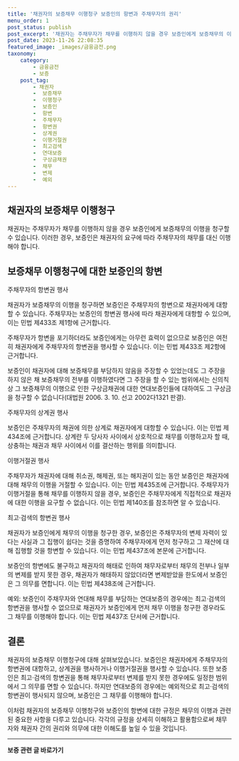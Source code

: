 ```yaml
---
title: '채권자의 보증채무 이행청구 보증인의 항변과 주채무자의 권리'
menu_order: 1
post_status: publish
post_excerpt: '채권자는 주채무자가 채무를 이행하지 않을 경우 보증인에게 보증채무의 이행을 청구할 수 있습니다. 이러한 경우, 보증인은 채권자의 요구에 따라 주채무자의 채무를 대신 이행해야 합니다.'
post_date: 2023-11-26 22:08:35
featured_image: _images/금융금전.png
taxonomy:
    category:
        - 금융금전
        - 보증
    post_tag:
        - 채권자
        -  보증채무
        -  이행청구
        -  보증인
        -  항변
        -  주채무자
        -  항변권
        -  상계권
        -  이행거절권
        -  최고검색
        -  연대보증
        -  구상금채권
        -  채무
        -  변제
        -  예외
---
```



## 채권자의 보증채무 이행청구

채권자는 주채무자가 채무를 이행하지 않을 경우 보증인에게 보증채무의 이행을 청구할 수 있습니다. 이러한 경우, 보증인은 채권자의 요구에 따라 주채무자의 채무를 대신 이행해야 합니다.

## 보증채무 이행청구에 대한 보증인의 항변

주채무자의 항변권 행사

채권자가 보증채무의 이행을 청구하면 보증인은 주채무자의 항변으로 채권자에게 대항할 수 있습니다. 주채무자는 보증인의 항변권 행사에 따라 채권자에게 대항할 수 있으며, 이는 민법 제433조 제1항에 근거합니다.

주채무자가 항변을 포기하더라도 보증인에게는 아무런 효력이 없으므로 보증인은 여전히 채권자에게 주채무자의 항변권을 행사할 수 있습니다. 이는 민법 제433조 제2항에 근거합니다.

보증인이 채권자에 대해 보증채무를 부담하지 않음을 주장할 수 있었는데도 그 주장을 하지 않은 채 보증채무의 전부를 이행하였다면 그 주장을 할 수 있는 범위에서는 신의칙상 그 보증채무의 이행으로 인한 구상금채권에 대한 연대보증인들에 대하여도 그 구상금을 청구할 수 없습니다(대법원 2006. 3. 10. 선고 2002다1321 판결).

주채무자의 상계권 행사

보증인은 주채무자의 채권에 의한 상계로 채권자에게 대항할 수 있습니다. 이는 민법 제434조에 근거합니다. 상계란 두 당사자 사이에서 상호적으로 채무를 이행하고자 할 때, 상충하는 채권과 채무 사이에서 이를 결산하는 행위를 의미합니다.

이행거절권 행사

주채무자가 채권자에 대해 취소권, 해제권, 또는 해지권이 있는 동안 보증인은 채권자에 대해 채무의 이행을 거절할 수 있습니다. 이는 민법 제435조에 근거합니다. 주채무자가 이행거절을 통해 채무를 이행하지 않을 경우, 보증인은 주채무자에게 직접적으로 채권자에 대한 이행을 요구할 수 없습니다. 이는 민법 제140조를 참조하면 알 수 있습니다.

최고·검색의 항변권 행사

채권자가 보증인에게 채무의 이행을 청구한 경우, 보증인은 주채무자의 변제 자력이 있다는 사실과 그 집행이 쉽다는 것을 증명하여 주채무자에게 먼저 청구하고 그 재산에 대해 집행할 것을 항변할 수 있습니다. 이는 민법 제437조에 본문에 근거합니다.

보증인의 항변에도 불구하고 채권자의 해태로 인하여 채무자로부터 채무의 전부나 일부의 변제를 받지 못한 경우, 채권자가 해태하지 않았더라면 변제받았을 한도에서 보증인은 그 의무를 면합니다. 이는 민법 제438조에 근거합니다.

예외: 보증인이 주채무자와 연대해 채무를 부담하는 연대보증의 경우에는 최고·검색의 항변권을 행사할 수 없으므로 채권자가 보증인에게 먼저 채무 이행을 청구한 경우라도 그 채무를 이행해야 합니다. 이는 민법 제437조 단서에 근거합니다.

## 결론

채권자의 보증채무 이행청구에 대해 살펴보았습니다. 보증인은 채권자에게 주채무자의 항변권에 대항하고, 상계권을 행사하거나 이행거절권을 행사할 수 있습니다. 또한 보증인은 최고·검색의 항변권을 통해 채무자로부터 변제를 받지 못한 경우에도 일정한 범위에서 그 의무를 면할 수 있습니다. 하지만 연대보증의 경우에는 예외적으로 최고·검색의 항변권이 행사되지 않으며, 보증인은 그 채무를 이행해야 합니다.

이처럼 채권자의 보증채무 이행청구와 보증인의 항변에 대한 규정은 채무의 이행과 관련된 중요한 사항을 다루고 있습니다. 각각의 규정을 상세히 이해하고 활용함으로써 채무자와 채권자 간의 권리와 의무에 대한 이해도를 높일 수 있을 것입니다.
<!-- wp:separator -->
<hr class="wp-block-separator has-alpha-channel-opacity"/>
<!-- /wp:separator -->

<!-- wp:group {"backgroundColor":"base","layout":{"type":"constrained"}} -->
<div class="wp-block-group has-base-background-color has-background"><!-- wp:paragraph {"align":"center","fontSize":"medium"} -->
<p class="has-text-align-center has-large-font-size"><strong>보증 관련 글 바로가기</strong></p>
<!-- /wp:paragraph -->


<!-- wp:latest-posts
{"categories":[{"id":13571,"count":19,"description":"","link":"https://uknowlaw.com/category/%eb%b3%b4%ec%a6%9d/","name":"보증","slug":"보증","taxonomy":"category","parent":0,"meta":[],"_links":{"self":[{"href":"https://uknowlaw.com/wp-json/wp/v2/categories/13571"}],"collection":[{"href":"https://uknowlaw.com/wp-json/wp/v2/categories"}],"about":[{"href":"https://uknowlaw.com/wp-json/wp/v2/taxonomies/category"}],"wp:post_type":[{"href":"https://uknowlaw.com/wp-json/wp/v2/posts?categories=13571"}],"curies":[{"name":"wp","href":"https://api.w.org/{rel}","templated":true}]}}],"postsToShow":100,"excerptLength":28,"postLayout":"grid","columns":2,"featuredImageAlign":"left","featuredImageSizeSlug":"large","fontSize":"small"} /--></div>
<!-- /wp:group -->